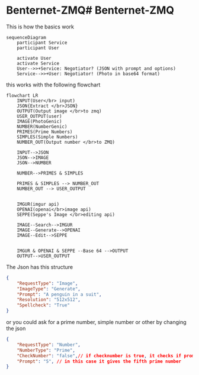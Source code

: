 # Benternet-ZMQ# Benternet-ZMQ



This is how the basics work 

```mermaid
sequenceDiagram
    participant Service
    participant User

    activate User
    activate Service
    User-->>+Service: Negotiator? (JSON with prompt and options)
    Service-->>+User: Negotiator! (Photo in base64 format)
```

this works with the following flowchart

```mermaid
flowchart LR
    INPUT(User</br> input)
    JSON{Extract </br>JSON}
    OUTPUT(Output image </br>to zmq)
    USER_OUTPUT(user)
    IMAGE(PhotoGenic)
    NUMBER(NumberGenic)
    PRIMES(Prime Numbers)
    SIMPLES(Simple Numbers)
    NUMBER_OUT(Output number </br>to ZMQ)

    INPUT-->JSON
    JSON-->IMAGE
    JSON-->NUMBER

    NUMBER-->PRIMES & SIMPLES

    PRIMES & SIMPLES --> NUMBER_OUT
    NUMBER_OUT --> USER_OUTPUT
    

    IMGUR(imgur api)
    OPENAI(openai</br>image api)
    SEPPE(Seppe's Image </br>editing api)

    IMAGE--Search-->IMGUR
    IMAGE--Generate-->OPENAI
    IMAGE--Edit-->SEPPE


    IMGUR & OPENAI & SEPPE --Base 64 -->OUTPUT
    OUTPUT-->USER_OUTPUT
```

The Json has this structure

```json
{
    "RequestType": "Image",
    "ImageType": "Generate",
    "Prompt": "A penguin in a suit",
    "Resolution": "512x512",
    "Spellcheck": "True"
}
```

or you could ask for a prime number, simple number or other by changing the json

```json
{
    "RequestType": "Number",
    "NumberType": "Prime",
    "CheckNumber": "false",// if checknumber is true, it checks if prompt is of number type
    "Prompt": "5", // in this case it gives the fifth prime number
}
```
